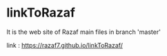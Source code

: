 # linkToRazaf
It is the web site of Razaf
main files in branch 'master'

link : https://razaf7.github.io/linkToRazaf/
